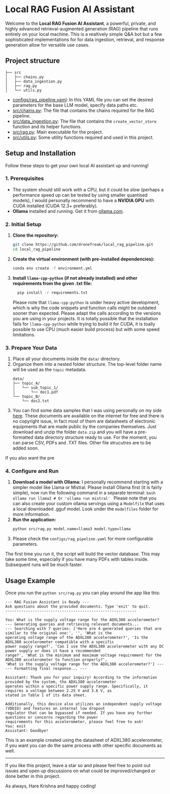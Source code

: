 # Local RAG Fusion AI Assistant

Welcome to the **Local RAG Fusion AI Assistant**, a powerful, private, and highly advanced retrieval-augmented generation (RAG) pipeline that runs entirely on your local machine. This is a realtively simple Q&A bot but a few sophisticated implementations for for data ingestion, retrieval, and response generation allow for versatile use cases.

## Project structure

```
├── src
│   ├── chains.py
│   ├── data_ingestion.py
│   ├── rag.py
│   └── utils.py
```

- [configs/rag_pipeline.yaml](configs/rag_pipeline.yaml): In this YAML file you can set the desired parameters for the base LLM model, specify data paths etc.
- [src/chains.py](src/chains.py): The file that contains the chains required for the RAG pipeline.
- [src/data_ingestion.py](src/data_ingestion.py): The file that contains the `create_vector_store` function and its helper functions.
- [src/rag.py](src/rag.py): Main executable for the project.
- [src/utils.py](src/utils.py): Some utility functions required and used in this project.

## Setup and Installation

Follow these steps to get your own local AI assistant up and running!

### 1. Prerequisites

- The system should still work with a CPU, but it could be slow (perhaps a performance speed up can be tested by using smaller quantised models), I would personally recommend to have a **NVIDIA GPU** with CUDA installed (CUDA 12.3+ preferably).
- **Ollama** installed and running. Get it from [ollama.com](https://ollama.com).

### 2. Initial Setup

1.  **Clone the repository:**
    ```bash
    git clone https://github.com/dronefreak/local_rag_pipeline.git
    cd local_rag_pipeline
    ```
2.  **Create the virtual environment (with pre-installed dependencies):**
    ```bash
    conda env create -f environment.yml
    ```
3.  **Install `llama-cpp-python` (if not already installed) and other requirements from the given .txt file:**

    ```bash
      pip install -r requirements.txt
    ```

    Please note that `llama-cpp-python` is under heavy active development, which is why the code snippets and function calls might be outdated sooner than expected. Please adapt the calls according to the versions you are using in your projects.
    It is totally possible that the installation fails for `llama-cpp-python` while trying to build it for CUDA, it is toally possible to use CPU (much easier build process) but with some speed limitations.

### 3. Prepare Your Data

1.  Place all your documents inside the `data/` directory.
2.  Organize them into a nested folder structure. The top-level folder name will be used as the `topic` metadata.
    ```
    data/
    ├── topic_A/
    │   └── sub_topic_1/
    │       └── doc1.pdf
    └── topic_B/
        └── doc2.txt
    ```
3.  You can find some data samples that I was using personally on my side [here](https://drive.google.com/drive/folders/14E74tuIjifEIZlxSCR2WUpSBUx3d8jMg?usp=sharing). These documents are available on the internet for free and there is no copyright issue, in fact most of them are datasheets of electronic equipments that are made public by the companies themselves. Just download and unzip the folder `data.zip` and you will have a pre-formatted data directory structure ready to use. For the moment, you can parse CSV, PDFs and .TXT files. Other file strucutres are to be added soon.

If you also want the pre

### 4. Configure and Run

1.  **Download a model with Ollama:** I personally recommend starting with a simpler model like Llama or Mistral. Please install Ollama first (it is fairly simple), now run the following command in a separate terminal:
    `bash
ollama run llama3 # Or 'ollama run mistral'
`
    Please note that you can also create your custom ollama servings using a `Modelfile` that uses a local downloaded .gguf model. Look under the `modelfiles` folder for more information.
2.  **Run the application:**
    ```bash
    python src/rag.py model.name=llama3 model.type=llama
    ```
3.  Please check the `configs/rag_pipeline.yaml` for more configurable parameters.

The first time you run it, the script will build the vector database. This may take some time, especially if you have many PDFs with tables inside. Subsequent runs will be much faster.

## Usage Example

Once you run the `python src/rag.py` you can play around the app like this:

```
--- RAG Fusion Assistant is Ready ---
Ask questions about the provided documents. Type 'exit' to quit.
----------------------------------------------------------

You: What is the supply voltage range for the ADXL380 accelerometer?
--- Generating queries and retrieving relevant documents...
--- Searching with 7 queries: ['Here are 4 generated queries that are similar to the original one:', '', 'What is the
operating voltage range of the ADXL380 accelerometer?', 'Is the ADXL380 accelerometer compatible with a specific
power supply range?', 'Can I use the ADXL380 accelerometer with any DC power supply or does it have a recommended
range?', 'What is the minimum and maximum voltage requirement for the ADXL380 accelerometer to function properly?',
'What is the supply voltage range for the ADXL380 accelerometer?'] ---
--- Formatting final response... ---

Assistant: Thank you for your inquiry! According to the information provided by the system, the ADXL380 accelerometer
operates within a specific power supply range. Specifically, it requires a voltage between 2.25 V and 3.6 V, as
stated in Table 1 of its data sheet.

Additionally, this device also utilizes an independent supply voltage (VDDIO) and features an internal low dropout
regulator that can be bypassed if needed. If you have any further questions or concerns regarding the power
requirements for this accelerometer, please feel free to ask!
You: exit
Assistant: Goodbye!
```

This is an example created using the datasheet of ADXL380 accelerometer, if you want you can do the same process with other specific documents as well.

---

If you like this project, leave a star so and please feel free to point out issues and open up discussions on what could be improved/changed or done better in this project.

As always, Hare Krishna and happy coding!
